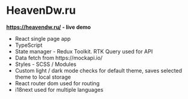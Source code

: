 # HeavenDw.ru
<b>https://heavendw.ru/ - live demo</b>
<ul>
<li>React single page app</li>
<li>TypeScript</li>
<li>State manager - Redux Toolkit. RTK Query used for API</li>
<li>Data fetch from https://mockapi.io/</li>
<li>Styles - SCSS / Modules</li>
<li>Custom light / dark mode checks for default theme, saves selected theme to local storage</li>
<li>React router dom used for routing</li>
<li>i18next used for multiple languages</li>
</ul>
